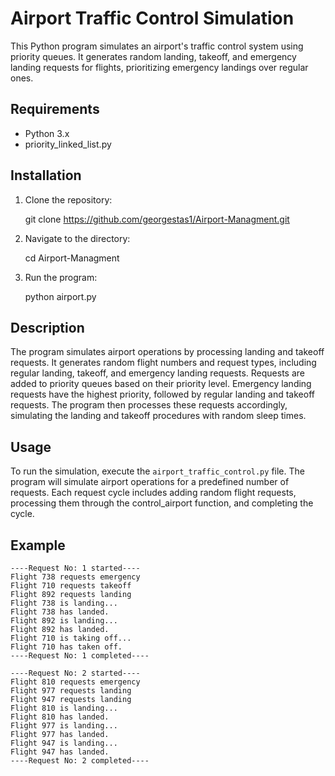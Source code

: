 # Airport Traffic Control Simulation

This Python program simulates an airport's traffic control system using priority queues. It generates random landing, takeoff, and emergency landing requests for flights, prioritizing emergency landings over regular ones.

## Requirements

- Python 3.x
- priority_linked_list.py

## Installation

1. Clone the repository:

    git clone https://github.com/georgestas1/Airport-Managment.git

2. Navigate to the directory:

    cd Airport-Managment

3. Run the program:

    python airport.py

## Description

The program simulates airport operations by processing landing and takeoff requests. It generates random flight numbers and request types, including regular landing, takeoff, and emergency landing requests. Requests are added to priority queues based on their priority level. Emergency landing requests have the highest priority, followed by regular landing and takeoff requests. The program then processes these requests accordingly, simulating the landing and takeoff procedures with random sleep times.

## Usage

To run the simulation, execute the `airport_traffic_control.py` file. The program will simulate airport operations for a predefined number of requests. Each request cycle includes adding random flight requests, processing them through the control_airport function, and completing the cycle.

## Example
```
----Request No: 1 started----
Flight 738 requests emergency
Flight 710 requests takeoff
Flight 892 requests landing
Flight 738 is landing...
Flight 738 has landed.
Flight 892 is landing...
Flight 892 has landed.
Flight 710 is taking off...
Flight 710 has taken off.
----Request No: 1 completed----

----Request No: 2 started----
Flight 810 requests emergency
Flight 977 requests landing
Flight 947 requests landing
Flight 810 is landing...
Flight 810 has landed.
Flight 977 is landing...
Flight 977 has landed.
Flight 947 is landing...
Flight 947 has landed.
----Request No: 2 completed----
```

